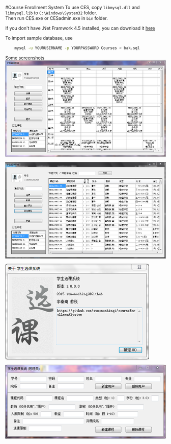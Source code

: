 #Course Enrollment System
To use CES, copy `libmysql.dll` and `libmysql.lib` to `C:\Windows\System32` folder.  
Then run CES.exe or CESadmin.exe in `bin` folder.

If you don't have .Net Framwork 4.5 installed, you can download it [here](http://www.microsoft.com/zh-cn/download/details.aspx?id=30653)

To import sample database, use 
```bash
	mysql -u YOURUSERNAME -p YOURPASSWORD Courses < bak.sql
```

Some screenshots  
![1](./doc/img/1.PNG)

![2](./doc/img/2.PNG)

![3](./doc/img/3.PNG)

![4](./doc/img/4.PNG)
